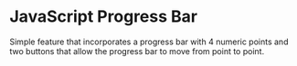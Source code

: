 # JavaScript Progress Bar

Simple feature that incorporates a progress bar with 4 numeric points and two buttons that allow the progress bar to move from point to point.
